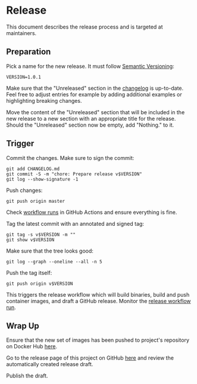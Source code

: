 # Release

This document describes the release process and is targeted at maintainers.

## Preparation

Pick a name for the new release. It must follow
[Semantic Versioning](https://semver.org):

```shell
VERSION=1.0.1
```

Make sure that the "Unreleased" section in the [changelog](CHANGELOG.md) is
up-to-date. Feel free to adjust entries for example by adding additional
examples or highlighting breaking changes.

Move the content of the "Unreleased" section that will be included in the new
release to a new section with an appropriate title for the release. Should the
"Unreleased" section now be empty, add "Nothing." to it.

## Trigger

Commit the changes. Make sure to sign the commit:

```shell
git add CHANGELOG.md
git commit -S -m "chore: Prepare release v$VERSION"
git log --show-signature -1
```

Push changes:

```shell
git push origin master
```

Check
[workflow runs](https://github.com/trallnag/kubestatus2cloudwatch/actions?query=branch%3Amaster)
in GitHub Actions and ensure everything is fine.

Tag the latest commit with an annotated and signed tag:

```shell
git tag -s v$VERSION -m ""
git show v$VERSION
```

Make sure that the tree looks good:

```shell
git log --graph --oneline --all -n 5
```

Push the tag itself:

```shell
git push origin v$VERSION
```

This triggers the release workflow which will build binaries, build and push
container images, and draft a GitHub release. Monitor the
[release workflow run](https://github.com/trallnag/kubestatus2cloudwatch/actions/workflows/release.yaml).

## Wrap Up

Ensure that the new set of images has been pushed to project's repository on
Docker Hub
[here](https://hub.docker.com/repository/docker/trallnag/kubestatus2cloudwatch).

Go to the release page of this project on GitHub
[here](https://github.com/trallnag/kubestatus2cloudwatch/releases) and review
the automatically created release draft.

Publish the draft.
